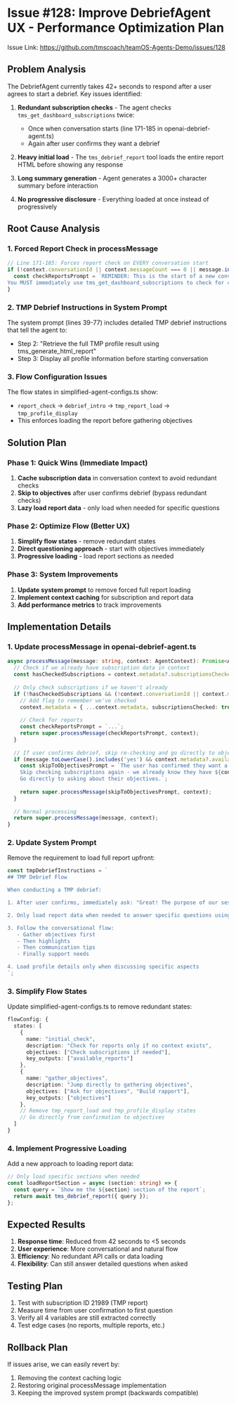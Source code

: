 # Issue #128: Improve DebriefAgent UX - Performance Optimization Plan

Issue Link: https://github.com/tmscoach/teamOS-Agents-Demo/issues/128

## Problem Analysis

The DebriefAgent currently takes 42+ seconds to respond after a user agrees to start a debrief. Key issues identified:

1. **Redundant subscription checks** - The agent checks `tms_get_dashboard_subscriptions` twice:
   - Once when conversation starts (line 171-185 in openai-debrief-agent.ts)
   - Again after user confirms they want a debrief

2. **Heavy initial load** - The `tms_debrief_report` tool loads the entire report HTML before showing any response

3. **Long summary generation** - Agent generates a 3000+ character summary before interaction

4. **No progressive disclosure** - Everything loaded at once instead of progressively

## Root Cause Analysis

### 1. Forced Report Check in processMessage
```typescript
// Line 171-185: Forces report check on EVERY conversation start
if (!context.conversationId || context.messageCount === 0 || message.includes('[User joined')) {
  const checkReportsPrompt = `REMINDER: This is the start of a new conversation. 
You MUST immediately use tms_get_dashboard_subscriptions to check for completed assessments.`
}
```

### 2. TMP Debrief Instructions in System Prompt
The system prompt (lines 39-77) includes detailed TMP debrief instructions that tell the agent to:
- Step 2: "Retrieve the full TMP profile result using tms_generate_html_report"
- Step 3: Display all profile information before starting conversation

### 3. Flow Configuration Issues
The flow states in simplified-agent-configs.ts show:
- `report_check` → `debrief_intro` → `tmp_report_load` → `tmp_profile_display`
- This enforces loading the report before gathering objectives

## Solution Plan

### Phase 1: Quick Wins (Immediate Impact)
1. **Cache subscription data** in conversation context to avoid redundant checks
2. **Skip to objectives** after user confirms debrief (bypass redundant checks)
3. **Lazy load report data** - only load when needed for specific questions

### Phase 2: Optimize Flow (Better UX)
1. **Simplify flow states** - remove redundant states
2. **Direct questioning approach** - start with objectives immediately
3. **Progressive loading** - load report sections as needed

### Phase 3: System Improvements
1. **Update system prompt** to remove forced full report loading
2. **Implement context caching** for subscription and report data
3. **Add performance metrics** to track improvements

## Implementation Details

### 1. Update processMessage in openai-debrief-agent.ts

```typescript
async processMessage(message: string, context: AgentContext): Promise<AgentResponse> {
  // Check if we already have subscription data in context
  const hasCheckedSubscriptions = context.metadata?.subscriptionsChecked;
  
  // Only check subscriptions if we haven't already
  if (!hasCheckedSubscriptions && (!context.conversationId || context.messageCount === 0)) {
    // Add flag to remember we've checked
    context.metadata = { ...context.metadata, subscriptionsChecked: true };
    
    // Check for reports
    const checkReportsPrompt = `...`;
    return super.processMessage(checkReportsPrompt, context);
  }
  
  // If user confirms debrief, skip re-checking and go directly to objectives
  if (message.toLowerCase().includes('yes') && context.metadata?.availableReports) {
    const skipToObjectivesPrompt = `The user has confirmed they want a debrief. 
    Skip checking subscriptions again - we already know they have ${context.metadata.reportType}.
    Go directly to asking about their objectives.`;
    
    return super.processMessage(skipToObjectivesPrompt, context);
  }
  
  // Normal processing
  return super.processMessage(message, context);
}
```

### 2. Update System Prompt

Remove the requirement to load full report upfront:

```typescript
const tmpDebriefInstructions = `
## TMP Debrief Flow

When conducting a TMP debrief:

1. After user confirms, immediately ask: "Great! The purpose of our session is to learn more about yourself, explore your personal team management profile, and use that information as a catalyst to review and fine-tune how you work. To get started, what are your main objectives from the debrief session today?"

2. Only load report data when needed to answer specific questions using tms_debrief_report

3. Follow the conversational flow:
   - Gather objectives first
   - Then highlights
   - Then communication tips
   - Finally support needs

4. Load profile details only when discussing specific aspects
`;
```

### 3. Simplify Flow States

Update simplified-agent-configs.ts to remove redundant states:

```typescript
flowConfig: {
  states: [
    {
      name: "initial_check",
      description: "Check for reports only if no context exists",
      objectives: ["Check subscriptions if needed"],
      key_outputs: ["available_reports"]
    },
    {
      name: "gather_objectives",
      description: "Jump directly to gathering objectives",
      objectives: ["Ask for objectives", "Build rapport"],
      key_outputs: ["objectives"]
    },
    // Remove tmp_report_load and tmp_profile_display states
    // Go directly from confirmation to objectives
  ]
}
```

### 4. Implement Progressive Loading

Add a new approach to loading report data:

```typescript
// Only load specific sections when needed
const loadReportSection = async (section: string) => {
  const query = `Show me the ${section} section of the report`;
  return await tms_debrief_report({ query });
};
```

## Expected Results

1. **Response time**: Reduced from 42 seconds to <5 seconds
2. **User experience**: More conversational and natural flow
3. **Efficiency**: No redundant API calls or data loading
4. **Flexibility**: Can still answer detailed questions when asked

## Testing Plan

1. Test with subscription ID 21989 (TMP report)
2. Measure time from user confirmation to first question
3. Verify all 4 variables are still extracted correctly
4. Test edge cases (no reports, multiple reports, etc.)

## Rollback Plan

If issues arise, we can easily revert by:
1. Removing the context caching logic
2. Restoring original processMessage implementation
3. Keeping the improved system prompt (backwards compatible)